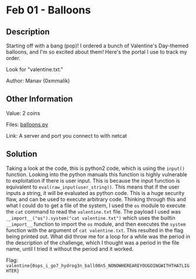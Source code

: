 # Feb 01 - Balloons

## Description

Starting off with a bang (pop)! I ordered a bunch of Valentine's Day-themed balloons, and I'm so excited about them! Here's the portal I use to track my order.

Look for "valentine.txt."

Author: Manav (0xmmalik)

## Other Information

Value: 2 coins

Files: [balloons.py](balloons.py)

Link: A server and port you connect to with netcat

## Solution

Taking a look at the code, this is python2 code, which is using the `input()` function. Looking into the python manuals this function is highly vulnerable to exploitation if there is user input. This is because the input function is equivalent to `eval(raw_input(user_string))`. This means that if the user inputs a string, it will be evaluated as python code. This is a huge security flaw, and can be used to execute arbitrary code. Thinking through this and what I could do to get a file of the system, I used the `os` module to execute the `cat` command to read the `valentine.txt` file. The payload I used was `__import__("os").system("cat valentine.txt")` which uses the builtin `__import__` function to import the `os` module, and then executes the `system` function with the argument of `cat valentine.txt`. This resulted in the flag being printed out. What did throw me for a loop for a while was the period in the description of the challenge, which I thought was a period in the file name, until I tried it without the period and it worked.

Flag: `valentine{0ops_i_go7_hydrog3n_ball00n5_NONOWHEREAREYOUGOINGWITHTHATLIGHTER}`
